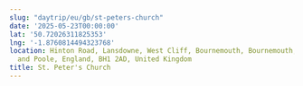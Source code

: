 ```yaml
---
slug: "daytrip/eu/gb/st-peters-church"
date: '2025-05-23T00:00:00'
lat: '50.72026311825353'
lng: '-1.8760814494323768'
location: Hinton Road, Lansdowne, West Cliff, Bournemouth, Bournemouth, Christchurch
  and Poole, England, BH1 2AD, United Kingdom
title: St. Peter's Church
---
```



